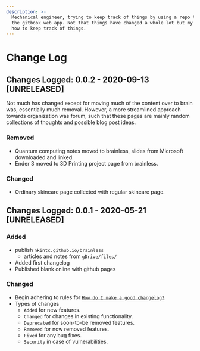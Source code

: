 ```yaml
---
description: >-
  Mechanical engineer, trying to keep track of things by using a repo to work in
  the gitbook web app. Not that things have changed a whole lot but my choice in
  how to keep track of things.
---
```


# Change Log

## Changes Logged: 0.0.2 - 2020-09-13 \[UNRELEASED\]

Not much has changed except for moving much of the content over to brain was, essentially much removal. However,  a more streamlined approach towards organization was forum,  such that these pages are mainly random collections of thoughts and possible blog post ideas.

### Removed

* Quantum computing notes moved to brainless, slides from Microsoft downloaded and linked.
* Ender 3 moved to 3D Printing project page from brainless.

### Changed

* Ordinary skincare page collected with regular skincare page. 

## Changes Logged: 0.0.1 - 2020-05-21 \[UNRELEASED\]

### Added

* publish `nkintc.github.io/brainless`  
  * articles and notes from `gDrive/files/` 
* Added first changelog 
* Published blank online with github pages

### Changed

* Begin adhering to rules  for [`How do I make a good changelog?`](https://keepachangelog.com/en/1.0.0/%20)
* Types of changes
  * `Added` for new features.
  * `Changed` for changes in existing functionality.
  * `Deprecated` for soon-to-be removed features.
  * `Removed` for now removed features.
  * `Fixed` for any bug fixes.
  * `Security` in case of vulnerabilities.



